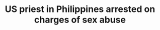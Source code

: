 ---
order: 17
title:  "US priest in Philippines arrested on charges of sex abuse"
authors: ["Jim Gomez", "Angie Wang"]
categories: story
link: https://apnews.com/a9d845d734e2403d83eb21bc6d50bb6e
redirect: true
photo:
    filename: priest-abuse.jpg
---